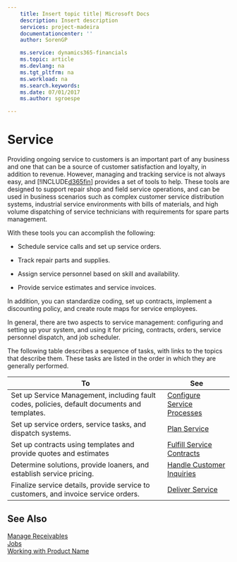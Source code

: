 ```yaml
---
    title: Insert topic title| Microsoft Docs
    description: Insert description
    services: project-madeira
    documentationcenter: ''
    author: SorenGP

    ms.service: dynamics365-financials
    ms.topic: article
    ms.devlang: na
    ms.tgt_pltfrm: na
    ms.workload: na
    ms.search.keywords:
    ms.date: 07/01/2017
    ms.author: sgroespe

---
```

# Service
Providing ongoing service to customers is an important part of any business and one that can be a source of customer satisfaction and loyalty, in addition to revenue. However, managing and tracking service is not always easy, and [!INCLUDE[d365fin](includes/d365fin_md.md)] provides a set of tools to help. These tools are designed to support repair shop and field service operations, and can be used in business scenarios such as complex customer service distribution systems, industrial service environments with bills of materials, and high volume dispatching of service technicians with requirements for spare parts management.  
  
 With these tools you can accomplish the following:  
  
-   Schedule service calls and set up service orders.  
  
-   Track repair parts and supplies.  
  
-   Assign service personnel based on skill and availability.  
  
-   Provide service estimates and service invoices.  
  
 In addition, you can standardize coding, set up contracts, implement a discounting policy, and create route maps for service employees.  
  
 In general, there are two aspects to service management: configuring and setting up your system, and using it for pricing, contracts, orders, service personnel dispatch, and job scheduler.  
  
 The following table describes a sequence of tasks, with links to the topics that describe them. These tasks are listed in the order in which they are generally performed.  
  
|**To**|**See**|  
|------------|-------------|  
|Set up Service Management, including fault codes, policies, default documents and templates.|[Configure Service Processes](../configure-service-processes.md)|  
|Set up service orders, service tasks, and dispatch systems.|[Plan Service](../plan-service.md)|  
|Set up contracts using templates and provide quotes and estimates|[Fulfill Service Contracts](../fulfill-service-contracts.md)|  
|Determine solutions, provide loaners, and establish service pricing.|[Handle Customer Inquiries](../handle-customer-inquiries.md)|  
|Finalize service details, provide service to customers, and invoice service orders.|[Deliver Service](../deliver-service.md)|  
  
## See Also  
 [Manage Receivables](../manage-receivables.md)   
 [Jobs](../jobs.md)   
 [Working with Product Name](../working-with-$-p_1-product-name-$-.md)